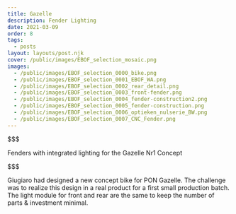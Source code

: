 ```yaml
---
title: Gazelle
description: Fender Lighting 
date: 2021-03-09
order: 8
tags:
  - posts
layout: layouts/post.njk
cover: /public/images/EBOF_selection_mosaic.png
images:
  - /public/images/EBOF_selection_0000_bike.png
  - /public/images/EBOF_selection_0001_EBOF_WA.png
  - /public/images/EBOF_selection_0002_rear_detail.png
  - /public/images/EBOF_selection_0003_front-fender.png
  - /public/images/EBOF_selection_0004_fender-construction2.png
  - /public/images/EBOF_selection_0005_fender-construction.png
  - /public/images/EBOF_selection_0006_optieken_nulserie_BW.png
  - /public/images/EBOF_selection_0007_CNC_Fender.png
---
```

$$$



Fenders with integrated lighting for the Gazelle Nr1 Concept

$$$



Giugiaro had designed a new concept bike for PON Gazelle. 
The challenge was to realize this design in a real product for a first small production batch. 
The light module for front and rear are the same to keep the number of parts & investment minimal.

